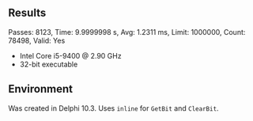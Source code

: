 Results
--------

Passes: 8123, Time: 9.9999998 s, Avg: 1.2311 ms, Limit: 1000000, Count: 78498, Valid: Yes

- Intel Core i5-9400 @ 2.90 GHz
- 32-bit executable

Environment
----------

Was created in Delphi 10.3. Uses `inline` for `GetBit` and `ClearBit`.

